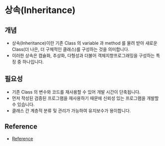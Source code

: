 # 상속(Inheritance)

## 개념
- 상속(Inheritance)이란 기존 Class 의 variable 과 method 를 물려 받아 새로운 Class(더 나은, 더 구체적인 클래스)를 구성하는 것을 의미합니다.
- 이러한 상속은 캡슐화, 추상화, 다형성과 더불어 객체지향프로그래밍을 구성하는 특징 중 하나입니다.

## 필요성
- 기존 Class 의 변수와 코드를 재사용할 수 있어 개발 시간이 단축됩니다.
- 먼저 작성된 검증된 프로그램을 재사용하기 때문에 신뢰성 있는 프로그램을 개발할 수 있습니다.
- 클래스 간 계층적 분류 및 관리가 가능하여 유지보수가 용이합니다.

## Reference
- [Reference](https://danmilife.tistory.com/21#:~:text=%EC%83%81%EC%86%8D%EC%9D%B4%EB%9E%80%20%EA%B8%B0%EC%A1%B4%20%ED%81%B4%EB%9E%98%EC%8A%A4%EC%9D%98,%ED%95%98%EB%8A%94%20%ED%8A%B9%EC%A7%95%20%EC%A4%91%20%ED%95%98%EB%82%98%EC%9E%85%EB%8B%88%EB%8B%A4.)